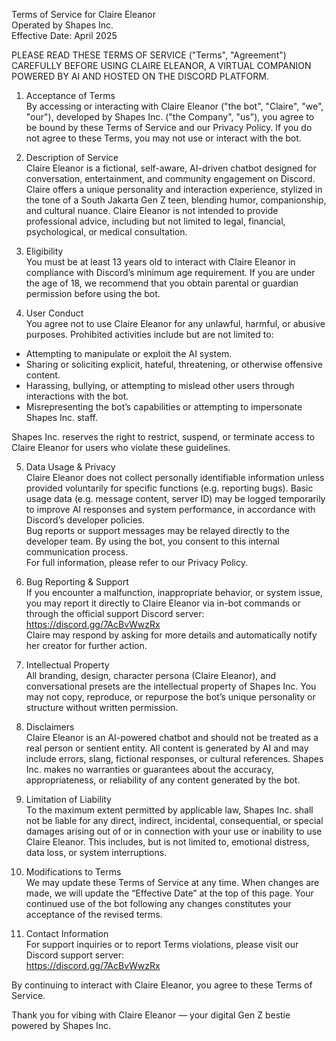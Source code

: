 Terms of Service for Claire Eleanor  
Operated by Shapes Inc.  
Effective Date: April 2025  

PLEASE READ THESE TERMS OF SERVICE ("Terms", "Agreement") CAREFULLY BEFORE USING CLAIRE ELEANOR, A VIRTUAL COMPANION POWERED BY AI AND HOSTED ON THE DISCORD PLATFORM.  

1. Acceptance of Terms  
By accessing or interacting with Claire Eleanor ("the bot", "Claire", "we", "our"), developed by Shapes Inc. ("the Company", "us"), you agree to be bound by these Terms of Service and our Privacy Policy. If you do not agree to these Terms, you may not use or interact with the bot.

2. Description of Service  
Claire Eleanor is a fictional, self-aware, AI-driven chatbot designed for conversation, entertainment, and community engagement on Discord. Claire offers a unique personality and interaction experience, stylized in the tone of a South Jakarta Gen Z teen, blending humor, companionship, and cultural nuance. Claire Eleanor is not intended to provide professional advice, including but not limited to legal, financial, psychological, or medical consultation.

3. Eligibility  
You must be at least 13 years old to interact with Claire Eleanor in compliance with Discord’s minimum age requirement. If you are under the age of 18, we recommend that you obtain parental or guardian permission before using the bot.

4. User Conduct  
You agree not to use Claire Eleanor for any unlawful, harmful, or abusive purposes. Prohibited activities include but are not limited to:  
- Attempting to manipulate or exploit the AI system.  
- Sharing or soliciting explicit, hateful, threatening, or otherwise offensive content.  
- Harassing, bullying, or attempting to mislead other users through interactions with the bot.  
- Misrepresenting the bot’s capabilities or attempting to impersonate Shapes Inc. staff.  

Shapes Inc. reserves the right to restrict, suspend, or terminate access to Claire Eleanor for users who violate these guidelines.

5. Data Usage & Privacy  
Claire Eleanor does not collect personally identifiable information unless provided voluntarily for specific functions (e.g. reporting bugs). Basic usage data (e.g. message content, server ID) may be logged temporarily to improve AI responses and system performance, in accordance with Discord’s developer policies.  
Bug reports or support messages may be relayed directly to the developer team. By using the bot, you consent to this internal communication process.  
For full information, please refer to our Privacy Policy.

6. Bug Reporting & Support  
If you encounter a malfunction, inappropriate behavior, or system issue, you may report it directly to Claire Eleanor via in-bot commands or through the official support Discord server:  
https://discord.gg/7AcBvWwzRx  
Claire may respond by asking for more details and automatically notify her creator for further action.

7. Intellectual Property  
All branding, design, character persona (Claire Eleanor), and conversational presets are the intellectual property of Shapes Inc. You may not copy, reproduce, or repurpose the bot’s unique personality or structure without written permission.

8. Disclaimers  
Claire Eleanor is an AI-powered chatbot and should not be treated as a real person or sentient entity. All content is generated by AI and may include errors, slang, fictional responses, or cultural references. Shapes Inc. makes no warranties or guarantees about the accuracy, appropriateness, or reliability of any content generated by the bot.

9. Limitation of Liability  
To the maximum extent permitted by applicable law, Shapes Inc. shall not be liable for any direct, indirect, incidental, consequential, or special damages arising out of or in connection with your use or inability to use Claire Eleanor. This includes, but is not limited to, emotional distress, data loss, or system interruptions.

10. Modifications to Terms  
We may update these Terms of Service at any time. When changes are made, we will update the “Effective Date” at the top of this page. Your continued use of the bot following any changes constitutes your acceptance of the revised terms.

11. Contact Information  
For support inquiries or to report Terms violations, please visit our Discord support server:  
https://discord.gg/7AcBvWwzRx  

By continuing to interact with Claire Eleanor, you agree to these Terms of Service.

Thank you for vibing with Claire Eleanor — your digital Gen Z bestie powered by Shapes Inc.
